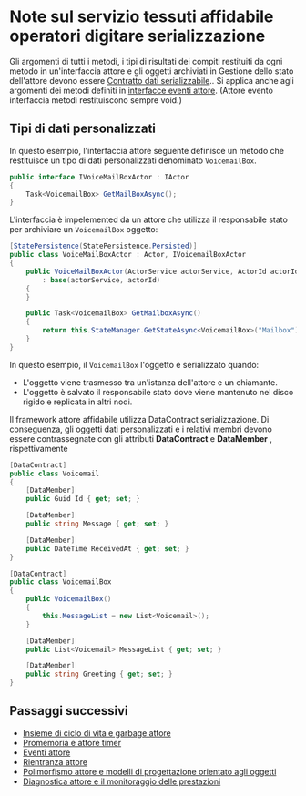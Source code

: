 <properties
   pageTitle="Note operatori affidabile attore digitare serializzazione | Microsoft Azure"
   description="Illustra i requisiti di base per la definizione di DLL che può essere utilizzato per definire interfacce e operatori affidabile tessuti servizio uniti"
   services="service-fabric"
   documentationCenter=".net"
   authors="vturecek"
   manager="timlt"
   editor=""/>

<tags
   ms.service="service-fabric"
   ms.devlang="dotnet"
   ms.topic="article"
   ms.tgt_pltfrm="NA"
   ms.workload="NA"
   ms.date="10/19/2016"
   ms.author="vturecek"/>

# <a name="notes-on-service-fabric-reliable-actors-type-serialization"></a>Note sul servizio tessuti affidabile operatori digitare serializzazione


Gli argomenti di tutti i metodi, i tipi di risultati dei compiti restituiti da ogni metodo in un'interfaccia attore e gli oggetti archiviati in Gestione dello stato dell'attore devono essere [Contratto dati serializzabile](https://msdn.microsoft.com/library/ms731923.aspx).. Si applica anche agli argomenti dei metodi definiti in [interfacce eventi attore](service-fabric-reliable-actors-events.md#actor-events). (Attore evento interfaccia metodi restituiscono sempre void.)

## <a name="custom-data-types"></a>Tipi di dati personalizzati

In questo esempio, l'interfaccia attore seguente definisce un metodo che restituisce un tipo di dati personalizzati denominato `VoicemailBox`.

```csharp
public interface IVoiceMailBoxActor : IActor
{
    Task<VoicemailBox> GetMailBoxAsync();
}
```

L'interfaccia è impelemented da un attore che utilizza il responsabile stato per archiviare un `VoicemailBox` oggetto:

```csharp
[StatePersistence(StatePersistence.Persisted)]
public class VoiceMailBoxActor : Actor, IVoicemailBoxActor
{
    public VoiceMailBoxActor(ActorService actorService, ActorId actorId)
        : base(actorService, actorId)
    {
    }

    public Task<VoicemailBox> GetMailboxAsync()
    {
        return this.StateManager.GetStateAsync<VoicemailBox>("Mailbox");
    }
}

```

In questo esempio, il `VoicemailBox` l'oggetto è serializzato quando:
 - L'oggetto viene trasmesso tra un'istanza dell'attore e un chiamante.
 - L'oggetto è salvato il responsabile stato dove viene mantenuto nel disco rigido e replicata in altri nodi.
 
Il framework attore affidabile utilizza DataContract serializzazione. Di conseguenza, gli oggetti dati personalizzati e i relativi membri devono essere contrassegnate con gli attributi **DataContract** e **DataMember** , rispettivamente

```csharp
[DataContract]
public class Voicemail
{
    [DataMember]
    public Guid Id { get; set; }

    [DataMember]
    public string Message { get; set; }

    [DataMember]
    public DateTime ReceivedAt { get; set; }
}
```

```csharp
[DataContract]
public class VoicemailBox
{
    public VoicemailBox()
    {
        this.MessageList = new List<Voicemail>();
    }

    [DataMember]
    public List<Voicemail> MessageList { get; set; }

    [DataMember]
    public string Greeting { get; set; }
}
```

## <a name="next-steps"></a>Passaggi successivi
 - [Insieme di ciclo di vita e garbage attore](service-fabric-reliable-actors-lifecycle.md)
 - [Promemoria e attore timer](service-fabric-reliable-actors-timers-reminders.md)
 - [Eventi attore](service-fabric-reliable-actors-events.md)
 - [Rientranza attore](service-fabric-reliable-actors-reentrancy.md)
 - [Polimorfismo attore e modelli di progettazione orientato agli oggetti](service-fabric-reliable-actors-polymorphism.md)
 - [Diagnostica attore e il monitoraggio delle prestazioni](service-fabric-reliable-actors-diagnostics.md)
